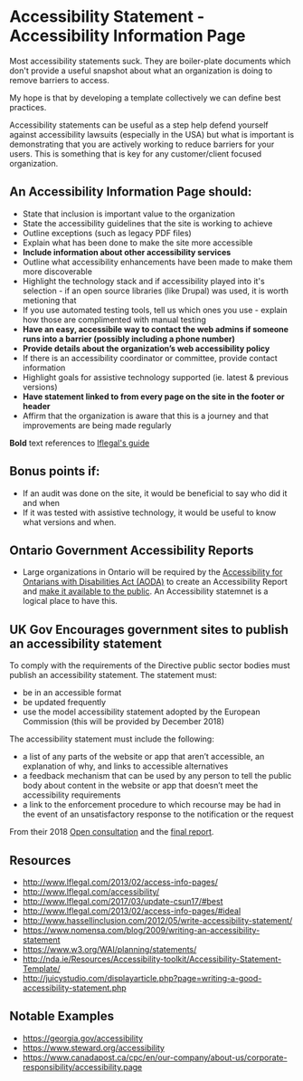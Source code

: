 # Accessibility Statement - Accessibility Information Page

Most accessibility statements suck.  They are boiler-plate documents which don't provide a useful snapshot about what an organization is doing to remove barriers to access. 

My hope is that by developing a template collectively we can define best practices. 

Accessibility statements can be useful as a step help defend yourself against accessibility lawsuits (especially in the USA) but what is important is demonstrating that you are actively working to reduce barriers for your users.  This is something that is key for any customer/client focused organization. 


## An Accessibility Information Page should:
- State that inclusion is important value to the organization
- State the accessibility guidelines that the site is working to achieve
- Outline exceptions (such as legacy PDF files)
- Explain what has been done to make the site more accessible
- **Include information about other accessibility services**
- Outline what accessibility enhancements have been made to make them more discoverable
- Highlight the technology stack and if accessibility played into it's selection - if an open source libraries (like Drupal) was used, it is worth metioning that
- If you use automated testing tools, tell us which ones you use - explain how those are complimented with manual testing
- **Have an easy, accessibile way to contact the web admins if someone runs into a barrier (possibly including a phone number)**
- **Provide details about the organization’s web accessibility policy**
- If there is an accessibility coordinator or committee, provide contact information
- Highlight goals for assistive technology supported (ie. latest & previous versions)
- **Have statement linked to from every page on the site in the footer or header**
- Affirm that the organization is aware that this is a journey and that improvements are being made regularly

**Bold** text references to [lflegal's guide](http://www.lflegal.com/2013/02/access-info-pages/#ideal)


## Bonus points if:
- If an audit was done on the site, it would be beneficial to say who did it and when
- If it was tested with assistive technology, it would be useful to know what versions and when.

## Ontario Government Accessibility Reports

- Large organizations in Ontario will be required by the [Accessibility for Ontarians with Disabilities Act (AODA)](https://en.wikipedia.org/wiki/Accessibility_for_Ontarians_with_Disabilities_Act,_2005#Ontarians_with_Disabilities_Act) to create an Accessibility Report and [make it available to the public](http://www.slaw.ca/2019/09/12/time-to-review-your-accessibility-plans-and-prepare-to-file-a-report-in-2020/). An Accessibility statemnet is a logical place to have this. 

## UK Gov Encourages government sites to publish an accessibility statement

To comply with the requirements of the Directive public sector bodies must publish an accessibility statement. The statement must:
   - be in an accessible format
   - be updated frequently
   - use the model accessibility statement adopted by the European Commission (this will be provided by December 2018)

The accessibility statement must include the following:
   - a list of any parts of the website or app that aren’t accessible, an explanation of why, and links to accessible alternatives
   - a feedback mechanism that can be used by any person to tell the public body about content in the website or app that doesn’t meet the accessibility requirements
   - a link to the enforcement procedure to which recourse may be had in the event of an unsatisfactory response to the notification or the request

From their 2018 [Open consultation](https://www.gov.uk/government/consultations/accessibility-of-public-sector-websites-and-apps-new-duties-and-regulations/consultation-information-and-questions#publish-an-accessibility-statement) and the [final report](https://gds.blog.gov.uk/2018/11/21/public-sector-website-accessibility-statements-what-you-need-to-know/).


## Resources
- http://www.lflegal.com/2013/02/access-info-pages/
- http://www.lflegal.com/accessibility/
- http://www.lflegal.com/2017/03/update-csun17/#best
- http://www.lflegal.com/2013/02/access-info-pages/#ideal
- http://www.hassellinclusion.com/2012/05/write-accessibility-statement/
- https://www.nomensa.com/blog/2009/writing-an-accessibility-statement
- https://www.w3.org/WAI/planning/statements/
- http://nda.ie/Resources/Accessibility-toolkit/Accessibility-Statement-Template/
- http://juicystudio.com/displayarticle.php?page=writing-a-good-accessibility-statement.php

## Notable Examples
- https://georgia.gov/accessibility
- https://www.steward.org/accessibility
- https://www.canadapost.ca/cpc/en/our-company/about-us/corporate-responsibility/accessibility.page
